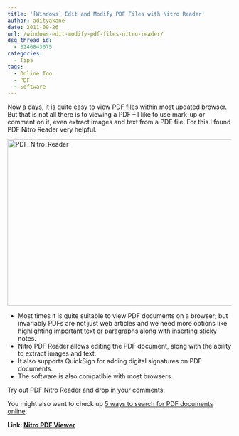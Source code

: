 ```yaml
---
title: '[Windows] Edit and Modify PDF Files with Nitro Reader'
author: adityakane
date: 2011-09-26
url: /windows-edit-modify-pdf-files-nitro-reader/
dsq_thread_id:
  - 3246843075
categories:
  - Tips
tags:
  - Online Too
  - PDF
  - Software
---
```

Now a days, it is quite easy to view PDF files within most updated browser. But that is not all there is to viewing a PDF – I like to use mark-up or comment on it, even extract images and text from a PDF file. For this I found PDF Nitro Reader very helpful.

[<img style="background-image: none; padding-left: 0px; padding-right: 0px; display: inline; padding-top: 0px; border: 0px;" title="PDF_Nitro_Reader" src="http://cdn.devilsworkshop.org/files/2011/09/PDF_Nitro_Reader_thumb.png" alt="PDF_Nitro_Reader" width="570" height="374" border="0" />][1]

  * Most times it is quite suitable to view PDF documents on a browser; but invariably PDFs are not just web articles and we need more options like highlighting important text or paragraphs along with inserting sticky notes.
  * Nitro PDF Reader allows editing the PDF document, along with the ability to extract images and text.
  * It also supports QuickSign for adding digital signatures on PDF documents.
  * The software is also compatible with most browsers.

Try out PDF Nitro Reader and drop in your comments.

You might also want to check up [5 ways to search for PDF documents online][2].

**Link: <a href="http://www.nitroreader.com/default.aspx" onclick="_gaq.push(['_trackEvent', 'outbound-article', 'http://www.nitroreader.com/default.aspx', 'Nitro PDF Viewer']);" >Nitro PDF Viewer</a>**

 [1]: http://cdn.devilsworkshop.org/files/2011/09/PDF_Nitro_Reader.png
 [2]: http://devilsworkshop.org/5-great-ways-to-search-for-pdf-documents-online/
